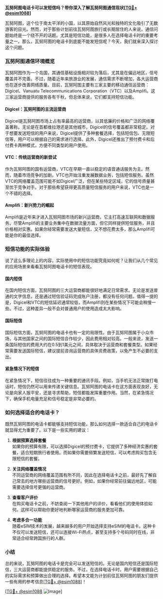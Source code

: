 **瓦努阿图电话卡可以发短信吗？带你深入了解瓦努阿图通信现状[[TG💪+ @esim1088](https://t.me/s/esim1088)]**

瓦努阿图，这个位于南太平洋的小国，以其原始自然风光和独特的文化吸引了无数游客的目光。然而，对于那些计划前往瓦努阿图旅行或长期居住的人来说，通信问题始终是一个绕不开的话题。尤其是短信功能，是很多人在选择电话卡时的重要考量之一。那么，瓦努阿图的电话卡到底能不能发短信呢？今天，我们就来深入探讨这个问题。

### 瓦努阿图通信环境概览

瓦努阿图作为一个岛国，其通信基础设施相对较为落后，尤其是在偏远地区，信号覆盖并不完善。不过，随着近年来旅游业的发展，通信需求不断增加，各大运营商也在逐步改善网络质量。目前，瓦努阿图主要有三家主要的移动通信运营商：Digicel、Vanuatu Telecommunications Corporation（VTC）以及Amplifi。这三家运营商提供的服务各有千秋，但总体来说，它们都支持短信功能。

#### Digicel：瓦努阿图的主流运营商

Digicel是瓦努阿图市场上占有率最高的运营商，以其低廉的价格和广泛的网络覆盖著称。无论是在首都维拉港还是其他城市，Digicel的信号覆盖都非常稳定。对于想要发送短信的用户来说，Digicel提供了多种套餐选择，包括短信包、无限短信等，用户可以根据自己的需求进行选择。此外，Digicel还推出了预付费卡和后付费卡两种模式，方便不同类型的用户使用。

#### VTC：传统运营商的新尝试

作为瓦努阿图的国有运营商，VTC在早期一直以稳定的语音通话服务为主。然而，随着市场竞争的加剧，VTC也开始注重发展数据业务，包括短信服务。虽然VTC的网络覆盖范围可能不如Digicel广泛，但在某些特定区域，它的信号质量甚至优于竞争对手。对于那些希望获得更高质量短信服务的用户来说，VTC也是一个不错的选择。

#### Amplifi：新兴势力的崛起

Amplifi是近年来才进入瓦努阿图市场的新兴运营商，它主打高速互联网和数据服务。尽管Amplifi的主要业务集中在数据流量方面，但它同样提供短信服务，并且价格相对实惠。如果你经常需要发送大量短信，又不想花费太多，那么Amplifi可能是你的最佳选择。

### 短信功能的实际体验

说了这么多理论上的内容，实际使用中的短信功能究竟如何呢？让我们从几个常见的应用场景来看看瓦努阿图电话卡的短信表现。

#### 国内短信

在国内短信方面，瓦努阿图的三大运营商都能很好地满足日常需求。无论是发送普通的文字信息，还是通过短信验证码完成账户注册，都没有任何问题。值得一提的是，Digicel和VTC的短信延迟通常较低，而Amplifi则在某些情况下可能会稍慢一些。不过，这种差异一般不会对普通用户的使用造成太大影响。

#### 国际短信

国际短信方面，瓦努阿图的电话卡也有一定的局限性。由于瓦努阿图属于小众市场，与其他国家之间的国际短信合作较少，因此费用相对较高。一般来说，发送一条国际短信的费用大约在0.5到1美元之间，具体取决于运营商和套餐类型。如果经常需要发送国际短信，建议提前咨询运营商的具体资费政策，以免产生不必要的支出。

#### 紧急情况下的短信

在紧急情况下，短信往往成为一种重要的通讯手段。例如，当手机无法正常拨打电话时，短信仍然可以用来传递关键信息。瓦努阿图的电话卡在这方面表现良好，无论是向家人报平安，还是寻求帮助，短信都能发挥重要作用。当然，在紧急情况下，确保手机电量充足和信号稳定是非常必要的。

### 如何选择适合的电话卡？

既然瓦努阿图的电话卡都能够支持短信功能，那么如何选择一款适合自己的电话卡就显得尤为重要了。以下是一些实用的建议：

1. **根据预算选择套餐**  
   如果你的预算有限，可以选择Digicel的预付费卡，它提供了多种经济实惠的套餐，适合短期旅行者使用。而如果你需要频繁发送短信，可以考虑购买包含无限短信的套餐。

2. **关注网络覆盖情况**  
   不同运营商的网络覆盖范围有所不同，因此在选择电话卡之前，最好先了解自己常去的地方哪些运营商的信号更好。例如，如果你经常前往偏远地区，可能需要选择信号更强的运营商。

3. **查看客户评价**  
   在购买电话卡之前，不妨查阅一下其他用户的评价，看看他们的使用体验如何。这样可以帮助你更好地判断哪家运营商的服务更加可靠。

4. **考虑多合一功能**  
   随着eSIM技术的发展，越来越多的用户开始选择支持eSIM的电话卡。这种卡不仅可以发送短信，还可以连接Wi-Fi热点，甚至支持多个号码同时在线，非常适合经常跨国旅行的人群。

### 小结

总的来说，瓦努阿图的电话卡是完全可以发送短信的。无论是国内短信还是国际短信，三大运营商都能提供稳定的服务。不过，在选择电话卡时，用户需要根据自己的实际需求和预算做出合理的选择。希望本文能为计划前往瓦努阿图的朋友们提供一些有用的参考信息[[TG💪+ @esim1088](https://t.me/s/esim1088)]！

[[TG💪+ @esim1088](https://t.me/s/esim1088) ![Image](https://i.postimg.cc/4NQfJmqS/Snipaste-2025-05-13-00-14-12.png)]